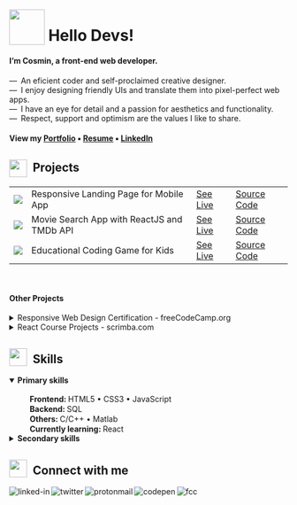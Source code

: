 # <sub><img src = "https://cosminmoldovan.github.io/gitdrive/gh-profile/rocket.gif" width="64"></sub> Hello Devs!
#### I’m Cosmin, a front-end web developer. 

&mdash;&ensp;An eficient coder and self-proclaimed creative designer.<br>
&mdash;&ensp;I enjoy designing friendly UIs  and translate them into pixel-perfect web apps.<br>
&mdash;&ensp;I have an eye for detail and a passion for aesthetics and functionality.<br>
&mdash;&ensp;Respect, support and optimism are the values I like to share.

#### View my [Portfolio](https://cosminmoldovan.github.io) &#9642; [Resume](https://www.linkedin.com/in/cosmin-moldovan) &#9642; [LinkedIn](https://www.linkedin.com/in/cosmin-moldovan)

<!--
<details>
  <summary>Photos from my surroundings <sup>click to open</sup></summary><br>
  <p><img title="Sibiu city" alt="Sibiu" src="https://i.postimg.cc/fTNyNjM6/sibiu.png">&emsp;<img title="Sibiu city" alt="Sibiu-Sky" src="https://i.postimg.cc/bNy7js2z/sibiu-sky.png">&emsp;<img title="Clay Castle Fairy Valley" alt="Castelul-Zanelor" src="https://i.postimg.cc/j2zjfC4g/castelul-zanelor.png">&emsp;<img title="Transfagarasan road" alt="Transfagarasan" src="https://i.postimg.cc/QxJtx9tV/transfagarasan.png">&emsp;<img title="Balea lake" alt="Balea-Lac" src="https://i.postimg.cc/SQ8R3tb6/balea-lac.png"></p>
</details>
-->

##  <sub><sub><img src = "https://cosminmoldovan.github.io/gitdrive/gh-profile/folder.gif" width="32"></sub></sub>&ensp;Projects
<table>
  <tr>
    <td><img src = "https://cosminmoldovan.github.io/gitdrive/gh-profile/remindme-sigla.png" /></td>
    <td>Responsive Landing Page for Mobile App</td>
    <td><a href="https://cosminmoldovan.github.io">See Live</a></td>
    <td><a href="https://cosminmoldovan.github.io">Source Code</a></td>
  </tr>
  <tr></tr>
  <tr>
    <td><img src = "https://cosminmoldovan.github.io/gitdrive/gh-profile/trendflix-sigla.png" /></td>
    <td>Movie Search App with ReactJS and TMDb API</td>
    <td><a href="https://cosminmoldovan.github.io">See Live</a></td>
    <td><a href="https://cosminmoldovan.github.io">Source Code</a></td
  </tr>
  <tr></tr>
  <tr>
    <td><img src = "https://cosminmoldovan.github.io/gitdrive/gh-profile/kidocode-sigla.png" /></td>
    <td>Educational Coding Game for Kids</td>
    <td><a href="https://cosminmoldovan.github.io">See Live</a></td>
    <td><a href="https://cosminmoldovan.github.io">Source Code</a></td>
  </tr>
</table>
<br>
<h4>Other Projects</h4>
  <details>
   <summary>Responsive Web Design Certification - freeCodeCamp.org</summary>
    &emsp; 📝&ensp;<a href="https://github.com/cosminmoldovan/fcc-survey-form">Survey Form</a><br>
    &emsp; 📜&ensp;<a href="https://github.com/cosminmoldovan/fcc-tribute-page"> Tribute Page</a><br>
    &emsp; 📖&ensp;<a href="https://github.com/cosminmoldovan/fcc-technical-documentation-page">Technical Documentation Page</a><br>
    &emsp; 🛍️&ensp;<a href="https://github.com/cosminmoldovan/fcc-product-landing-page">Product Landing Page</a><br>
    &emsp; 👨‍💻&ensp;<a href="https://codepen.io/cosmin-moldovan/full/rNYQMaO">Personal Portfolio Webpage</a>
  </details>
  <details>
   <summary>React Course Projects - scrimba.com</summary>
   <p></p>
   <table>
     <tr>
       <td>⚛️&ensp;React facts site</td>
       <td><a href="https://cosminmoldovan.github.io/react-facts-site/">Website</a></td>
       <td><a href="https://github.com/cosminmoldovan/react-facts-site">Code</a></td>
     </tr>
     <tr></tr>
     <tr>
       <td>👔&ensp;Digital business card</td>
       <td><a href="https://cosminmoldovan.github.io/digital-business-card/">Website</a></td>
       <td><a href="https://github.com/cosminmoldovan/digital-business-card">Code</a></td>
     </tr>
     <tr></tr>
     <tr>
       <td>🎈&ensp;AirBnB Experiences clone</td>
       <td><a href="https://cosminmoldovan.github.io/airbnb-experiences/">Website</a></td>
       <td><a href="https://github.com/cosminmoldovan/airbnb-experiences">Code</a></td>
     </tr>
     <tr></tr>
     <tr>
       <td>🌍&ensp;Travel journal</td>
       <td><a href="https://cosminmoldovan.github.io/travel-journal/">Website</a></td>
       <td><a href="https://github.com/cosminmoldovan/travel-journal">Code</a></td>
     </tr>
     <tr></tr>
     <tr>
       <td>😹&ensp;Meme generator</td>
       <td><a href="https://cosminmoldovan.github.io/meme-generator/">Website</a></td>
       <td><a href="https://github.com/cosminmoldovan/meme-generator">Code</a></td>
     </tr>
     <tr></tr>
     <tr>
       <td>🎲&ensp;Tenzies game</td>
       <td><a href="https://cosminmoldovan.github.io/tenzies-game/">Website</a></td>
       <td><a href="https://github.com/cosminmoldovan/tenzies-game">Code</a></td>
     </tr>
   </table>
  </details>

## <sub><img src = "https://cosminmoldovan.github.io/gitdrive/gh-profile/list.gif" width="32"></sub>&ensp;Skills

<details open>
  <summary><strong>Primary skills</strong></summary><br>
  &emsp;<sub><img src="https://i.postimg.cc/grFZVxYh/checked.png" width="16"></sub>&ensp;<strong>Frontend: </strong>HTML5 &bull;  CSS3 &bull; JavaScript<br>
  &emsp;<sub><img src="https://cosminmoldovan.github.io/gitdrive/gh-profile/checked.png" width="16"></sub>&ensp;<strong>Backend: </strong>SQL<br>
  &emsp;<sub><img src="https://cosminmoldovan.github.io/gitdrive/gh-profile/checked.png" width="16"></sub>&ensp;<strong>Others: </strong>C/C++ &bull; Matlab<br>
  &emsp;<sub><img src="https://cosminmoldovan.github.io/gitdrive/gh-profile/unchecked.png" width="16"></sub>&ensp;<strong>Currently learning: </strong>React
</details>

<details><br>
  <summary><strong>Secondary skills</strong></summary>
  &emsp;<sub><img src="https://cosminmoldovan.github.io/gitdrive/gh-profile/checked.png" width="16"></sub>&ensp;<strong>Tools: </strong>VSCode &bull; Figma &bull; Linux
</details>

##  <sub><img src = "https://cosminmoldovan.github.io/gitdrive/gh-profile/chat.gif" width="32"></sub>&ensp;Connect with me 

[<img align="left" alt="linked-in" src="https://img.shields.io/badge/linkedin-%230077B5.svg?&style=for-the-badge&logo=linkedin&logoColor=white" />](https://www.linkedin.com/in/cosmin-moldovan/)

[<img align="left" alt="twitter" src="https://img.shields.io/badge/twitter-%231DA1F2.svg?&style=for-the-badge&logo=twitter&logoColor=white" />](https://twitter.com/CosminMol)

[<img align="left" alt="protonmail" src="https://img.shields.io/badge/ProtonMail-8B89CC?style=for-the-badge&logo=protonmail&logoColor=white" />](mailto:cosmin.moldovan@prrotonmail.com)

[<img align="left" alt="codepen" src="https://img.shields.io/badge/Codepen-000000?style=for-the-badge&logo=codepen&logoColor=white" />](https://codepen.io/cosmin-moldovan)

[<img align="left" alt="fcc" src="https://img.shields.io/badge/free%20code%20camp-27273D?style=for-the-badge&logo=freecodecamp&logoColor=white" />](https://www.freecodecamp.org/cosmin-moldovan)
